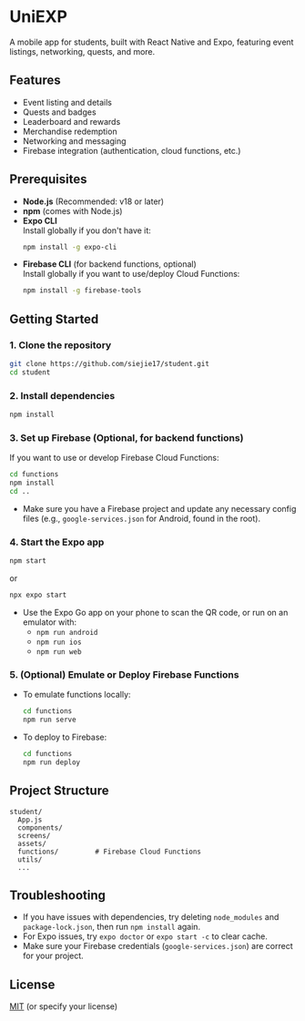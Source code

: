 # UniEXP

A mobile app for students, built with React Native and Expo, featuring event listings, networking, quests, and more.

## Features

- Event listing and details
- Quests and badges
- Leaderboard and rewards
- Merchandise redemption
- Networking and messaging
- Firebase integration (authentication, cloud functions, etc.)

## Prerequisites

- **Node.js** (Recommended: v18 or later)
- **npm** (comes with Node.js)
- **Expo CLI**  
  Install globally if you don't have it:  
  ```bash
  npm install -g expo-cli
  ```
- **Firebase CLI** (for backend functions, optional)  
  Install globally if you want to use/deploy Cloud Functions:  
  ```bash
  npm install -g firebase-tools
  ```

## Getting Started

### 1. Clone the repository

```bash
git clone https://github.com/siejie17/student.git
cd student
```

### 2. Install dependencies

```bash
npm install
```

### 3. Set up Firebase (Optional, for backend functions)

If you want to use or develop Firebase Cloud Functions:

```bash
cd functions
npm install
cd ..
```

- Make sure you have a Firebase project and update any necessary config files (e.g., `google-services.json` for Android, found in the root).

### 4. Start the Expo app

```bash
npm start
```
or
```bash
npx expo start
```

- Use the Expo Go app on your phone to scan the QR code, or run on an emulator with:
  - `npm run android`
  - `npm run ios`
  - `npm run web`

### 5. (Optional) Emulate or Deploy Firebase Functions

- To emulate functions locally:
  ```bash
  cd functions
  npm run serve
  ```
- To deploy to Firebase:
  ```bash
  cd functions
  npm run deploy
  ```

## Project Structure

```
student/
  App.js
  components/
  screens/
  assets/
  functions/         # Firebase Cloud Functions
  utils/
  ...
```

## Troubleshooting

- If you have issues with dependencies, try deleting `node_modules` and `package-lock.json`, then run `npm install` again.
- For Expo issues, try `expo doctor` or `expo start -c` to clear cache.
- Make sure your Firebase credentials (`google-services.json`) are correct for your project.

## License

[MIT](LICENSE) (or specify your license)
